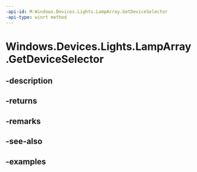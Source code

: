 ```yaml
---
-api-id: M:Windows.Devices.Lights.LampArray.GetDeviceSelector
-api-type: winrt method
---
```


<!-- Method syntax.
public string LampArray.GetDeviceSelector()
-->

# Windows.Devices.Lights.LampArray.GetDeviceSelector

## -description

## -returns

## -remarks

## -see-also

## -examples


